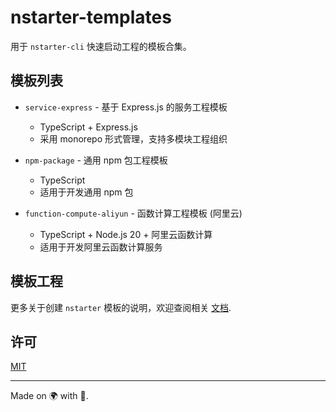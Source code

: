 # nstarter-templates

用于 `nstarter-cli` 快速启动工程的模板合集。

## 模板列表

- `service-express` - 基于 Express.js 的服务工程模板
  - TypeScript + Express.js
  - 采用 monorepo 形式管理，支持多模块工程组织

- `npm-package` - 通用 npm 包工程模板
  - TypeScript
  - 适用于开发通用 npm 包

- `function-compute-aliyun` - 函数计算工程模板 (阿里云)
  - TypeScript + Node.js 20 + 阿里云函数计算
  - 适用于开发阿里云函数计算服务

## 模板工程

更多关于创建 `nstarter` 模板的说明，欢迎查阅相关 [文档](https://nstarter-docs.jdydevelop.com/docs/tools/starter/templating/).


## 许可

[MIT](./LICENSE)

----

Made on 🌍 with 💓.
